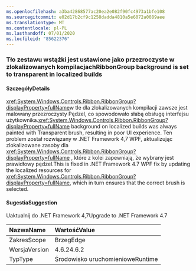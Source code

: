 ```yaml
---
ms.openlocfilehash: a3ba42868577ac20ea2e082f90fc4973a1bfe108
ms.sourcegitcommit: e02d17b2cf9c1258dadda4810a5e6072a0089aee
ms.translationtype: MT
ms.contentlocale: pl-PL
ms.lasthandoff: 07/01/2020
ms.locfileid: "85622376"
---
```

### <a name="ribbongroup-background-is-set-to-transparent-in-localized-builds"></a><span data-ttu-id="326a0-101">Tło zestawu wstążki jest ustawione jako przezroczyste w zlokalizowanych kompilacjach</span><span class="sxs-lookup"><span data-stu-id="326a0-101">RibbonGroup background is set to transparent in localized builds</span></span>

#### <a name="details"></a><span data-ttu-id="326a0-102">Szczegóły</span><span class="sxs-lookup"><span data-stu-id="326a0-102">Details</span></span>

<span data-ttu-id="326a0-103"><xref:System.Windows.Controls.Ribbon.RibbonGroup?displayProperty=fullName>w tle dla zlokalizowanych kompilacji zawsze jest malowany przezroczysty Pędzel, co spowodowało słabą obsługę interfejsu użytkownika.</span><span class="sxs-lookup"><span data-stu-id="326a0-103"><xref:System.Windows.Controls.Ribbon.RibbonGroup?displayProperty=fullName> background on localized builds was always painted with Transparent brush, resulting in poor UI experience.</span></span> <span data-ttu-id="326a0-104">Ten problem został rozwiązany w .NET Framework 4,7 WPF, aktualizując zlokalizowane zasoby dla <xref:System.Windows.Controls.Ribbon.RibbonGroup?displayProperty=fullName> , które z kolei zapewniają, że wybrany jest prawidłowy pędzel.</span><span class="sxs-lookup"><span data-stu-id="326a0-104">This is fixed in .NET Framework 4.7 WPF fix by updating the localized resources for <xref:System.Windows.Controls.Ribbon.RibbonGroup?displayProperty=fullName>, which in turn ensures that the correct brush is selected.</span></span>

#### <a name="suggestion"></a><span data-ttu-id="326a0-105">Sugestia</span><span class="sxs-lookup"><span data-stu-id="326a0-105">Suggestion</span></span>

<span data-ttu-id="326a0-106">Uaktualnij do .NET Framework 4,7</span><span class="sxs-lookup"><span data-stu-id="326a0-106">Upgrade to .NET Framework 4.7</span></span>

| <span data-ttu-id="326a0-107">Nazwa</span><span class="sxs-lookup"><span data-stu-id="326a0-107">Name</span></span>    | <span data-ttu-id="326a0-108">Wartość</span><span class="sxs-lookup"><span data-stu-id="326a0-108">Value</span></span>       |
|:--------|:------------|
| <span data-ttu-id="326a0-109">Zakres</span><span class="sxs-lookup"><span data-stu-id="326a0-109">Scope</span></span>   |<span data-ttu-id="326a0-110">Brzeg</span><span class="sxs-lookup"><span data-stu-id="326a0-110">Edge</span></span>|
|<span data-ttu-id="326a0-111">Wersja</span><span class="sxs-lookup"><span data-stu-id="326a0-111">Version</span></span>|<span data-ttu-id="326a0-112">4.6.2</span><span class="sxs-lookup"><span data-stu-id="326a0-112">4.6.2</span></span>|
|<span data-ttu-id="326a0-113">Typ</span><span class="sxs-lookup"><span data-stu-id="326a0-113">Type</span></span>|<span data-ttu-id="326a0-114">Środowisko uruchomieniowe</span><span class="sxs-lookup"><span data-stu-id="326a0-114">Runtime</span></span>|
